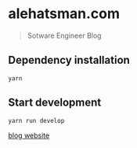 # alehatsman.com

> Sotware Engineer Blog

## Dependency installation

```
yarn
```

## Start development

```
yarn run develop
```

[blog website](https://alehatsman.com)
